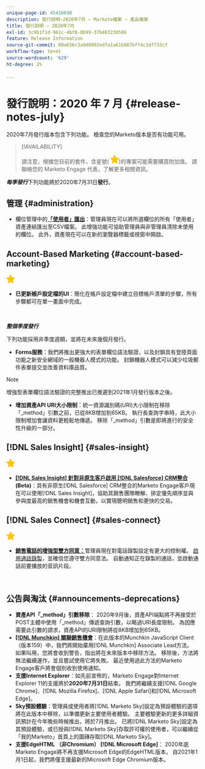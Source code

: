 ```yaml
---
unique-page-id: 45416698
description: 發行說明–2020年7月 — Marketo檔案 — 產品檔案
title: 發行說明 — 2020年7月
exl-id: 3c9b1f1d-961c-4bf8-8b99-37b483230506
feature: Release Information
source-git-commit: 09a656c3a0d0002edfa1a61b987bff4c1dff33cf
workflow-type: tm+mt
source-wordcount: '629'
ht-degree: 2%

---
```


# 發行說明：2020 年 7 月 {#release-notes-july}

2020年7月發行版本包含下列功能。 檢查您的Marketo版本是否有功能可用。

>[!AVAILABILITY]
>
>請注意，根據您目前的套件，含星號( ![（星號）](assets/yellow-star.png))的專案可能需要購買附加值。 請聯絡您的 Marketo Engage 代表，了解更多相關資訊。

**_每季發行_**&#x200B;下列功能將於2020年7月31日&#x200B;**發行**。

## 管理 {#administration}

* 欄位管理中的&#x200B;**[「使用者」匯出](/help/marketo/product-docs/administration/field-management/export-used-by-data-for-a-field.md)**：管理員現在可以將所選欄位的所有「使用者」資產連結匯出至CSV檔案。 此增強功能可協助管理員與非管理員清除未使用的欄位。 此外，資產現在可以在新的瀏覽器標籤或視窗中開啟。

## Account-Based Marketing {#account-based-marketing}

![（星形）](assets/yellow-star.png)

* **已更新帳戶設定檔的UI**：簡化在帳戶設定檔中建立目標帳戶清單的步驟，所有步驟都可在單一畫面中完成。

<br>

**_整個季度發行_**

下列功能採用非季度週期，並將在未來幾個月發行。

* **Forms服務**：我們將推出更強大的表單欄位語法驗證，以及封鎖具有登陸頁面功能之新安全網域的一般機器人模式的功能。 封鎖機器人模式可以減少垃圾郵件表單提交並改善資料庫品質。

>[!NOTE]
>
>增強型表單欄位語法驗證的完整推出已推遲到2021年1月發行版本之後。

* **增加資產API URI大小限制**：統一資源識別碼(URI)大小限制在移除「_method」引數之前，已從8KB增加到65KB。 執行長查詢字串時，此大小限制增加會讓資料更輕鬆地傳遞。 移除「_method」引數是即將進行的安全性升級的一部分。

## [!DNL Sales Insight] {#sales-insight}

![（星形）](assets/yellow-star.png)

* **[[!DNL Sales Insight] 針對非原生客戶啟用 [!DNL Salesforce] CRM整合](/help/marketo/product-docs/marketo-sales-insight/sales-insight-for-non-native-salesforce-integrations.md) (Beta)**：具有非原生[!DNL Salesforce] CRM整合的Marketo Engage客戶現在可以使用[!DNL Sales Insight]，協助其銷售團隊瞭解、排定優先順序並與參與度最高的銷售機會和機會互動，以實現聰明銷售和更快的交易。

## [!DNL Sales Connect] {#sales-connect}

![（星形）](assets/yellow-star.png)

* **[銷售電話的增強型雙方同意：](/help/marketo/product-docs/marketo-sales-connect/phone/two-party-consent-settings.md)**&#x200B;管理員現在對電話錄製設定有更大的控制權。 [啟用通話錄製](/help/marketo/product-docs/marketo-sales-connect/phone/enable-call-recording.md)，並確信您遵守雙方同意法。 自動通知正在錄製的通話，並啟動通話前要播放的音訊片段。

<br>

## 公告與淘汰 {#announcements-deprecations}

* **資產API「_method」引數移除**： 2020年9月後，資產API端點將不再接受於POST主體中使用「_method」傳遞查詢引數，以略過URI長度限制。 為因應需要此引數的請求，資產API的URI限制將從8KB增加到65KB。
* **[[!DNL Munchkin] 關聯銷售機會](https://developers.marketo.com/blog/deprecation-of-munchkin-associate-lead-method/)**：在此版本的Munchkin JavaScript Client （版本159）中，我們將開始棄用[!DNL Munchkin] Associate Lead方法。 如果叫用，您將會收到警告，指出將在未來版本中移除方法。 移除後，方法將無法繼續運作，並且嘗試使用它將失敗。 最近使用過此方法的Marketo Engage客戶將會個別收到使用通知。
* **支援Internet Explorer**：如先前宣佈的，Marketo Engage對Internet Explorer 11的支援將於&#x200B;**2020年7月31日**&#x200B;結束。 我們將繼續支援[!DNL Google Chrome]、[!DNL Mozilla Firefox]、[!DNL  Apple Safari]和[!DNL Microsoft Edge]。
* **Sky預設體驗**：管理員或使用者將[!DNL Marketo Sky]設定為預設體驗的選項將在此版本中移除，以準備更新主要使用者體驗。 主要體驗更新的更多詳細資訊預計在今年晚些時候推出，將於7月推出。 已將[!DNL Marketo Sky]設定為其預設體驗，或已授與[!DNL Marketo Sky]存取許可權的使用者，可以繼續從「我的Marketo」首頁上的圖磚存取[!DNL Marketo Sky]。
* **支援EdgeHTML （非Chromium） [!DNL Microsoft Edge]**： 2020年底Marketo Engage將不再支援Microsoft Edge的EdgeHTML版本。 自2021年1月1日起，我們將僅支援最新的Microsoft Edge Chromium版本。
